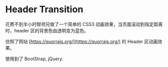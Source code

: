 # Header Transition

花费不到半小时帮师兄做了一个简单的 CSS3 动画效果，当页面滚动到指定距离时，header 区的背景色由透明变为蓝色。

仿照了网站 [https://quorrajs.org/](https://quorrajs.org/) 的 Header 区动画效果。

使用到了 BootStrap, jQuery.
